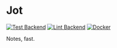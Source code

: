 # Jot
[![Test Backend](https://github.com/yourusername/jot/actions/workflows/test-backend.yml/badge.svg)](https://github.com/yourusername/jot/actions/workflows/test-backend.yml)
[![Lint Backend](https://github.com/yourusername/jot/actions/workflows/lint-backend.yml/badge.svg)](https://github.com/yourusername/jot/actions/workflows/lint-backend.yml)
[![Docker](https://github.com/yourusername/jot/actions/workflows/test-docker-compose.yml/badge.svg)](https://github.com/yourusername/jot/actions/workflows/test-docker-compose.yml)

Notes, fast.

